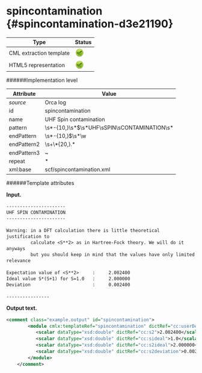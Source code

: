 # spincontamination {#spincontamination-d3e21190}


| Type                                                                                                                                                | Status                                                                                                                                              |
|----|----|
| CML extraction template                                                                                                                             | ![](/imgs/Total.png)                                                                                                                                |
| HTML5 representation                                                                                                                                | ![](/imgs/Total.png)                                                                                                                                |

######Implementation level

| Attribute                                                                                                                                           | Value                                                                                                                                               |
|----|----|
| *source*                                                                                                                                            | Orca log                                                                                                                                            |
| id                                                                                                                                                  | spincontamination                                                                                                                                   |
| name                                                                                                                                                | UHF Spin contamination                                                                                                                              |
| pattern                                                                                                                                             | \\s\*-{10,}\\s\*\$\\s\*UHF\\sSPIN\\sCONTAMINATION\\s\*                                                                                              |
| endPattern                                                                                                                                          | \\s\*-{10,}\$\\s\*\\w                                                                                                                               |
| endPattern2                                                                                                                                         | \\s+\\\*{20,}.\*                                                                                                                                    |
| endPattern3                                                                                                                                         | \~                                                                                                                                                  |
| repeat                                                                                                                                              | \*                                                                                                                                                  |
| xml:base                                                                                                                                            | scf/spincontamination.xml                                                                                                                           |

######Template attributes

**Input.**

    ----------------------
    UHF SPIN CONTAMINATION
    ----------------------

    Warning: in a DFT calculation there is little theoretical justification to 
             calculate <S**2> as in Hartree-Fock theory. We will do it anyways
             but you should keep in mind that the values have only limited relevance

    Expectation value of <S**2>     :     2.002400
    Ideal value S*(S+1) for S=1.0   :     2.000000
    Deviation                       :     0.002400

    ----------------        
        

**Output text.**

```xml
<comment class="example.output" id="spincontamination">
        <module cmlx:templateRef="spincontamination" dictRef="cc:userDefinedModule">
           <scalar dataType="xsd:double" dictRef="cc:s2">2.002400</scalar>
           <scalar dataType="xsd:double" dictRef="cc:sideal">1.0</scalar>
           <scalar dataType="xsd:double" dictRef="cc:s2ideal">2.000000</scalar>
           <scalar dataType="xsd:double" dictRef="cc:s2deviation">0.002400</scalar>
        </module>
    </comment>
```
